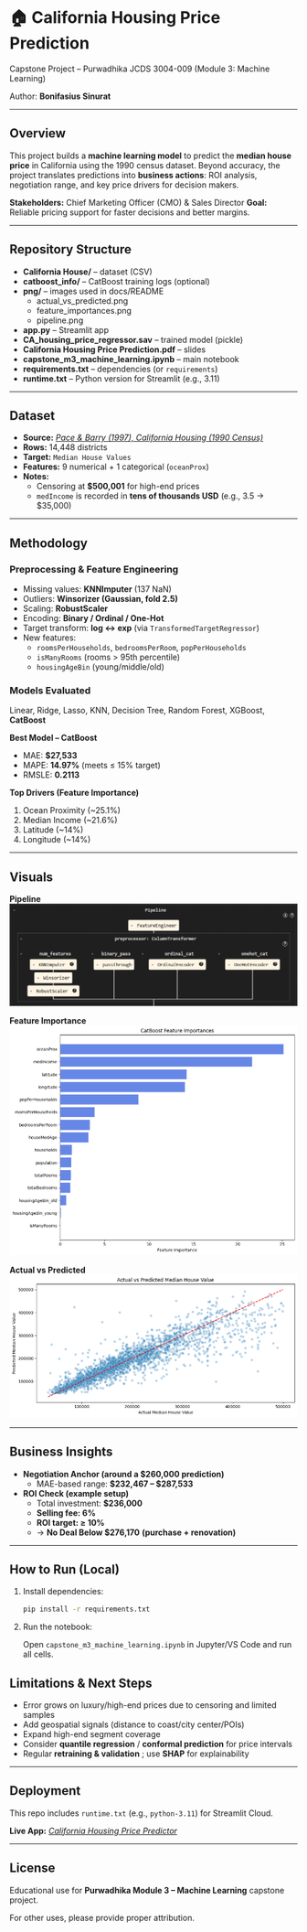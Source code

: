 # 🏠 California Housing Price Prediction

Capstone Project – Purwadhika JCDS 3004-009 (Module 3: Machine Learning)

Author: **Bonifasius Sinurat**

---

## Overview

This project builds a **machine learning model** to predict the **median house price** in California using the 1990 census dataset.
Beyond accuracy, the project translates predictions into **business actions**: ROI analysis, negotiation range, and key price drivers for decision makers.

**Stakeholders:** Chief Marketing Officer (CMO) & Sales Director
**Goal:** Reliable pricing support for faster decisions and better margins.

---

## Repository Structure

- **California House/** – dataset (CSV)
- **catboost_info/** – CatBoost training logs (optional)
- **png/** – images used in docs/README
  - actual_vs_predicted.png
  - feature_importances.png
  - pipeline.png
- **app.py** – Streamlit app
- **CA_housing_price_regressor.sav** – trained model (pickle)
- **California Housing Price Prediction.pdf** – slides
- **capstone_m3_machine_learning.ipynb** – main notebook
- **requirements.txt** – dependencies (or `requirements`)
- **runtime.txt** – Python version for Streamlit (e.g., 3.11)

---

## Dataset

- **Source:** *[Pace &amp; Barry (1997), California Housing (1990 Census)](https://scikit-learn.org/stable/datasets/real_world.html#california-housing-dataset)*
- **Rows:** 14,448 districts
- **Target:** `Median House Values`
- **Features:** 9 numerical + 1 categorical (`oceanProx`)
- **Notes:**
  - Censoring at **$500,001** for high-end prices
  - `medIncome` is recorded in **tens of thousands USD** (e.g., 3.5 → $35,000)

---

## Methodology

### Preprocessing & Feature Engineering

- Missing values: **KNNImputer** (137 NaN)
- Outliers: **Winsorizer (Gaussian, fold 2.5)**
- Scaling: **RobustScaler**
- Encoding: **Binary / Ordinal / One-Hot**
- Target transform: **log ↔ exp** (via `TransformedTargetRegressor`)
- New features:
  - `roomsPerHouseholds`, `bedroomsPerRoom`, `popPerHouseholds`
  - `isManyRooms` (rooms > 95th percentile)
  - `housingAgeBin` (young/middle/old)

### Models Evaluated

Linear, Ridge, Lasso, KNN, Decision Tree, Random Forest, XGBoost, **CatBoost**

**Best Model – CatBoost**

- MAE: **$27,533**
- MAPE: **14.97%** (meets ≤ 15% target)
- RMSLE: **0.2113**

**Top Drivers (Feature Importance)**

1. Ocean Proximity (~25.1%)
2. Median Income (~21.6%)
3. Latitude (~14%)
4. Longitude (~14%)

---

## Visuals

**Pipeline**
![Pipeline](png/pipeline.png)

**Feature Importance**
![Feature Importance](png/feature_importances.png)

**Actual vs Predicted**
![Actual vs Predicted](png/actual_vs_predicted.png)

---

## Business Insights

- **Negotiation Anchor (around a $260,000 prediction)**
  - MAE-based range: **$232,467 – $287,533**
- **ROI Check (example setup)**
  - Total investment: **$236,000**
  - **Selling fee: 6%**
  - **ROI target: **≥ 10%****
  - → **No Deal Below $276,170** **(purchase + renovation)**

---

## How to Run (Local)

1. Install dependencies:

   ```bash
   pip install -r requirements.txt
   ```
2. Run the notebook:

   Open `capstone_m3_machine_learning.ipynb` in Jupyter/VS Code and run all cells.

## Limitations & Next Steps

* Error grows on luxury/high-end prices due to censoring and limited samples
* Add geospatial signals (distance to coast/city center/POIs)
* Expand high-end segment coverage
* Consider **quantile regression** / **conformal prediction** for price intervals
* Regular  **retraining & validation** ; use **SHAP** for explainability

---

## Deployment

This repo includes `runtime.txt` (e.g.,  `python-3.11`) for Streamlit Cloud.

**Live App:** *[California Housing Price Predictor](https://capstone-california-housing-price-predictor.streamlit.app/)*

---

## License

Educational use for **Purwadhika Module 3 – Machine Learning** capstone project.

For other uses, please provide proper attribution.
